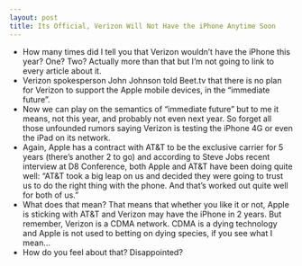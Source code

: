 ```yaml
---
layout: post
title: Its Official, Verizon Will Not Have the iPhone Anytime Soon
---
```

* How many times did I tell you that Verizon wouldn’t have the iPhone this year? One? Two? Actually more than that but I’m not going to link to every article about it.
* Verizon spokesperson John Johnson told Beet.tv that there is no plan for Verizon to support the Apple mobile devices, in the “immediate future”.
* Now we can play on the semantics of “immediate future” but to me it means, not this year, and probably not even next year. So forget all those unfounded rumors saying Verizon is testing the iPhone 4G or even the iPad on its network.
* Again, Apple has a contract with AT&T to be the exclusive carrier for 5 years (there’s another 2 to go) and according to Steve Jobs recent interview at D8 Conference, both Apple and AT&T have been doing quite well: “AT&T took a big leap on us and decided they were going to trust us to do the right thing with the phone. And that’s worked out quite well for both of us.”
* What does that mean? That means that whether you like it or not, Apple is sticking with AT&T and Verizon may have the iPhone in 2 years. But remember, Verizon is a CDMA network. CDMA is a dying technology and Apple is not used to betting on dying species, if you see what I mean…
* How do you feel about that? Disappointed?

